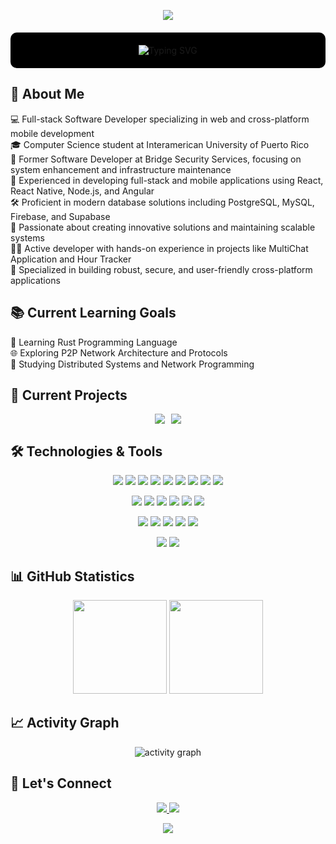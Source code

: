 <p align="center">
  <img src="https://capsule-render.vercel.app/api?type=waving&color=gradient&customColorList=2,3,30&height=180&section=header&text=PALR-DEV&fontSize=60&animation=fadeIn&desc=Welcome%20to%20my%20GitHub%20Profile&descSize=25&descAlignY=75"/>
</p>

<div align="center">
  <p style="background: #000000; padding: 20px; border-radius: 10px; margin: 20px 0;">
    <img src="https://readme-typing-svg.demolab.com?font=Fira+Code&weight=600&size=22&duration=3000&pause=1000&color=2ECC71&center=true&vCenter=true&width=500&lines=Software+Engineer;Full+Stack+Developer;Mobile+App+Developer" alt="Typing SVG" />
  </p>
</div>

<h2 align="left">🚀 About Me</h2>
<div align="left">
  <p>💻 Full-stack Software Developer specializing in web and cross-platform mobile development
  <br>🎓 Computer Science student at Interamerican University of Puerto Rico
  <br>🏢 Former Software Developer at Bridge Security Services, focusing on system enhancement and infrastructure maintenance
  <br>🔧 Experienced in developing full-stack and mobile applications using React, React Native, Node.js, and Angular
  <br>🛠️ Proficient in modern database solutions including PostgreSQL, MySQL, Firebase, and Supabase
  <br>🌱 Passionate about creating innovative solutions and maintaining scalable systems
  <br>👨‍💻 Active developer with hands-on experience in projects like MultiChat Application and Hour Tracker
  <br>🎯 Specialized in building robust, secure, and user-friendly cross-platform applications</p>
</div>

<h2 align="left">📚 Current Learning Goals</h2>
<div align="left">
  <p>🦀 Learning Rust Programming Language
  <br>🌐 Exploring P2P Network Architecture and Protocols
  <br>📡 Studying Distributed Systems and Network Programming</p>
</div>

<h2 align="left">🔭 Current Projects</h2>
<p align="center" style="display: flex; justify-content: center; gap: 10px;">
  <a href="https://github.com/PALR-DEV/MultiChat">
    <img src="https://github-readme-stats.vercel.app/api/pin/?username=PALR-DEV&repo=MultiChatApp&theme=synthwave&hide_border=true"/>
  </a>
  <a href="https://github.com/PALR-DEV/HourTracker">
    <img src="https://github-readme-stats.vercel.app/api/pin/?username=PALR-DEV&repo=Android_Studio_RecipeApp&theme=synthwave&hide_border=true"/>
  </a>
</p>

<h2 align="left">🛠️ Technologies & Tools</h2>
<p align="center">
  <img src="https://img.shields.io/badge/-JavaScript-black?style=flat-square&logo=javascript" />
  <img src="https://img.shields.io/badge/-Nodejs-black?style=flat-square&logo=Node.js" /> 
  <img src="https://img.shields.io/badge/-Python-black?style=flat-square&logo=Python" />
  <img src="https://img.shields.io/badge/-React-black?style=flat-square&logo=react" />
   <img src="https://img.shields.io/badge/-Angular-DD0031?style=flat-square&logo=angular" />
<img src="https://img.shields.io/badge/-PHP-777BB4?style=flat-square&logo=php&logoColor=white" />
  <img src="https://img.shields.io/badge/-React_Native-black?style=flat-square&logo=react" />
  <img src="https://img.shields.io/badge/-java-E34A86?style=flat-square&logo=java" />
  <img src="https://img.shields.io/badge/-C++-00599C?style=flat-square&logo=c" />
</p>
<p align="center">
  <img src="https://img.shields.io/badge/-HTML5-E34F26?style=flat-square&logo=html5&logoColor=white" />
  <img src="https://img.shields.io/badge/-CSS3-1572B6?style=flat-square&logo=css3" />
  <img src="https://img.shields.io/badge/-Redis-black?style=flat-square&logo=Redis" />
  <img src="https://img.shields.io/badge/-PostgreSQL-336791?style=flat-square&logo=postgresql" />
  <img src="https://img.shields.io/badge/-Firebase-FFCA28?style=flat-square&logo=firebase&logoColor=black" />
  <img src="https://img.shields.io/badge/-Supabase-3ECF8E?style=flat-square&logo=supabase&logoColor=white" />
</p>
<p align="center">
  <img src="https://img.shields.io/badge/-MySQL-black?style=flat-square&logo=mysql" />
  <img src="https://img.shields.io/badge/-Docker-black?style=flat-square&logo=docker" />
  <img src="https://img.shields.io/badge/-Digital%20Ocean-darkblue?style=flat-square&logo=digitalocean" />
  <img src="https://img.shields.io/badge/-Git-black?style=flat-square&logo=git" />
  <img src="https://img.shields.io/badge/-GitHub-181717?style=flat-square&logo=github" />
</p>
<p align="center">
  <img src="https://img.shields.io/badge/-Linux-FCC624?style=flat-square&logo=linux&logoColor=black" />
  <img src="https://img.shields.io/badge/-Ubuntu-E95420?style=flat-square&logo=ubuntu&logoColor=white" />
</p>

<h2 align="left">📊 GitHub Statistics</h2>
<p align="center">
  <img height="150em" src="https://github-readme-stats.vercel.app/api?username=PALR-DEV&title_color=3498db&text_color=2ecc71&icon_color=3498db&bg_color=00000000&hide_border=true&show_icons=true&include_all_commits=true&count_private=true&disable_animations=true"/>
  <img height="150em" src="https://github-readme-stats.vercel.app/api/top-langs/?username=PALR-DEV&theme=github_dark&layout=compact&hide_border=true"/>
</p>


<h2 align="left">📈 Activity Graph</h2>
<p align="center">
  <img src="https://github-readme-activity-graph.vercel.app/graph?username=palr-dev&theme=github-compact&custom_title=PALR-DEV%20Activity%20Graph&hide_border=true" alt="activity graph"/>
</p>

<h2 align="left">🤝 Let's Connect</h2>
<p align="center">
  <a href="https://linkedin.com/in/pedrolorenzorosario" target="_blank">
    <img src="https://img.shields.io/badge/LinkedIn-0077B5?style=for-the-badge&logo=linkedin&logoColor=white" />
  </a>
  <a href="https://x.com/Senpai__DEV" target="_blank">
    <img src="https://img.shields.io/badge/Twitter-1DA1F2?style=for-the-badge&logo=twitter&logoColor=white" />
  </a>
</p>

<p align="center">
  <img src="https://capsule-render.vercel.app/api?type=waving&color=gradient&customColorList=2,3,30&height=100&section=footer"/>
</p>
